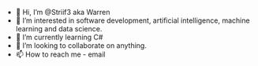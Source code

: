 - 👋 Hi, I’m @Striif3 aka Warren
- 👀 I’m interested in software development, artificial intelligence, machine learning and data science. 
- 🌱 I’m currently learning C# 
- 💞️ I’m looking to collaborate on anything.
- 📫 How to reach me - email 
<!---
Striif3/Striif3 is a ✨ special ✨ repository because its `README.md` (this file) appears on your GitHub profile.
You can click the Preview link to take a look at your changes.
--->
